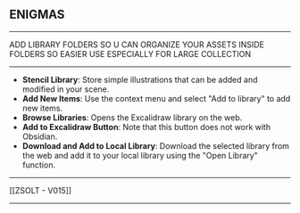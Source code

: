



## ENIGMAS
----

ADD LIBRARY FOLDERS
	SO U CAN ORGANIZE YOUR ASSETS INSIDE FOLDERS
		SO EASIER USE ESPECIALLY FOR LARGE COLLECTION

----

- **Stencil Library**: Store simple illustrations that can be added and modified in your scene.
- **Add New Items**: Use the context menu and select "Add to library" to add new items.
- **Browse Libraries**: Opens the Excalidraw library on the web.
- **Add to Excalidraw Button**: Note that this button does not work with Obsidian.
- **Download and Add to Local Library**: Download the selected library from the web and add it to your local library using the "Open Library" function.

-----

[[ZSOLT - V015]]


----


